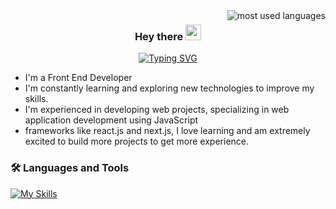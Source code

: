 <img  align="right" src="https://github-readme-stats.vercel.app/api/top-langs?username=Yasser-Alnajjar&show_icons=true&locale=en&layout=compact&theme=radical" alt="most used languages" />

<h3 align="center">
  <span>Hey there </span>
  <img  src="https://media.giphy.com/media/hvRJCLFzcasrR4ia7z/giphy.gif" width="25">
</h3>
<!-- Typing SVG by DenverCoder1 - https://github.com/DenverCoder1/readme-typing-svg -->
<p align="center">
 <a href="https://git.io/typing-svg"><img src="https://readme-typing-svg.demolab.com?font=Fira+Code&weight=600&size=22&pause=1000&color=2A79C8&random=false&width=435&lines=Welcome+To+My+Profile+%F0%9F%98%8A;%3D%3E+Front+End++Developer+" alt="Typing SVG" /></a>
</p>

- I'm a Front End Developer
- I'm constantly learning and exploring new technologies to improve my skills.
- I'm experienced in developing web projects, specializing in web application development using JavaScript
- frameworks like react.js and next.js, I love learning and am extremely excited to
  build more projects to get more experience.

### 🛠 Languages and Tools

<div  >

[![My Skills](https://skillicons.dev/icons?i=cpp,html,css,bootstrap,js,ts,jquery,vue,react,next,gulp,webpack,redux,php,atom,git,github,mysql,pug,sass,tailwindcss,stackoverflow,visualstudio,vscode)](https://skillicons.dev)
<br/>

</div>
